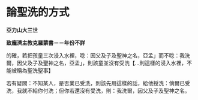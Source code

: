 # 論聖洗的方式


**亞力山大三世**

**致龐濟主教克羅蒙書－－年份不詳**





的確，若把孩童三次浸入水裡，唸：因父及子及聖神之名，亞孟」而不唸：我洗爾，因父及子及聖神之名，亞孟」，則該童並沒有受洗【…則這樣的浸入水裡，不能被稱為聖洗聖事】

若有疑問：不知某人，是否業已受洗，則該先用這樣的話，給他授洗：倘爾已受洗，我就不給你付洗；但你若還沒有受洗，則：我洗爾，因父及子及聖神之名。

